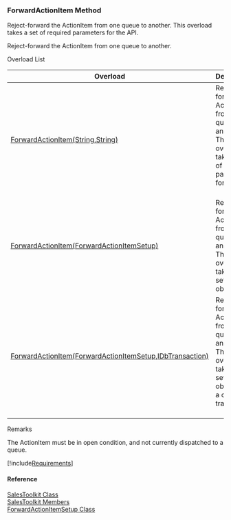 ﻿### ForwardActionItem Method

Reject-forward the ActionItem from one queue to another. This overload takes a set of required parameters for the API.

Reject-forward the ActionItem from one queue to another.

Overload List

| Overload | Description |
| --- | --- |
| [ForwardActionItem(String,String)](FChoice.Toolkits.Clarify~FChoice.Toolkits.Clarify.Sales.SalesToolkit~ForwardActionItem(String,String).md) | Reject-forward the ActionItem from one queue to another. This overload takes a set of required parameters for the API.   |
| [ForwardActionItem(ForwardActionItemSetup)](FChoice.Toolkits.Clarify~FChoice.Toolkits.Clarify.Sales.SalesToolkit~ForwardActionItem(ForwardActionItemSetup).md) | Reject-forward the ActionItem from one queue to another. This overload takes a setup object.   |
| [ForwardActionItem(ForwardActionItemSetup,IDbTransaction)](FChoice.Toolkits.Clarify~FChoice.Toolkits.Clarify.Sales.SalesToolkit~ForwardActionItem(ForwardActionItemSetup,IDbTransaction).md) | Reject-forward the ActionItem from one queue to another. This overload takes a setup object and a database transaction.   |

Remarks

The ActionItem must be in open condition, and not currently dispatched to a queue.

[!include[Requirements](../partials/requirements.md)]



#### Reference

[SalesToolkit Class](FChoice.Toolkits.Clarify~FChoice.Toolkits.Clarify.Sales.SalesToolkit.md)  
[SalesToolkit Members](FChoice.Toolkits.Clarify~FChoice.Toolkits.Clarify.Sales.SalesToolkit_members.md)  
[ForwardActionItemSetup Class](FChoice.Toolkits.Clarify~FChoice.Toolkits.Clarify.Sales.ForwardActionItemSetup.md)